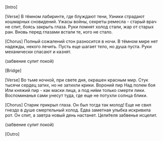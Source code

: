 [Intro]

[Verse]
В тёмном лабиринте, где блуждают тени,
Узники страдают кошмарных сновидений.
Ужасы войны, секреты ремесла - старый врач не спит, боясь закрыть глаза.
Руки помнят холод стали, жар от старых ран. Вновь перед глазами встали те, кого не стало.

[Chorus]
Полный сожалений стон разносится в ночи.
В тёмном мире нет надежды, некого лечить.
Пусть еще шагает тело, но душа пуста.
Руки механически спасают и казнят.

(забвение сулит покой)

[Bridge]

[Verse]
Во тьме ночной, при свете дня, окрашен красным мир.
Стук тысячи сердец затих, но не затихли крики. Вороний пир
Над полем боя Или княжий пир - как маски лица, а под ни́ми только смерти лики.
Воспоминанья сами унесут туда, где еще не потухли солнца блики.

[Chorus]
Старик прикрыл глаза. Он был тогда так молод!
Еще не свил гнездо в душе смертельный холод.
Едва заметная улыбка искривила рот. Он спит,
а завтра новый день настанет. Цели́теля забвенье исцелит.

(забвение сулит покой)

[Outro]
